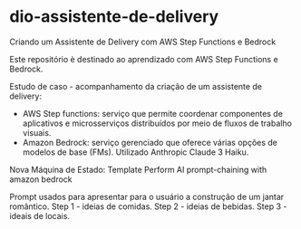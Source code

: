 # dio-assistente-de-delivery
Criando um Assistente de Delivery com AWS Step Functions e Bedrock

Este repositório è destinado ao aprendizado com AWS Step Functions e Bedrock.

Estudo de caso - acompanhamento da criação de um assistente de delivery: 

- AWS Step functions: serviço que permite coordenar componentes de aplicativos e microsserviços distribuídos por meio de fluxos de trabalho visuais.
- Amazon Bedrock: serviço gerenciado que oferece várias opções de modelos de base (FMs). Utilizado Anthropic Claude 3 Haiku.

Nova Máquina de Estado: 
Template Perform AI prompt-chaining with amazon bedrock 

Prompt usados para apresentar para o usuário a construção de um jantar romântico.
Step 1 - ideias de comidas.
Step 2 - ideias de bebidas.
Step 3 - ideais de locais. 
